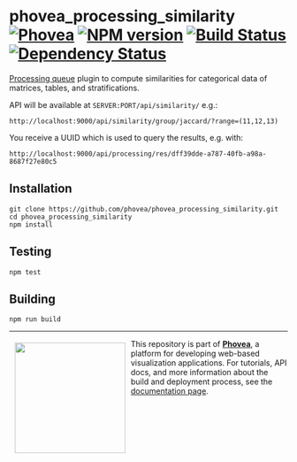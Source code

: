 phovea_processing_similarity [![Phovea][phovea-image]][phovea-url] [![NPM version][npm-image]][npm-url] [![Build Status][travis-image]][travis-url] [![Dependency Status][daviddm-image]][daviddm-url]
=====================

[Processing queue](https://github.com/phovea/phovea_processing_queue) plugin to compute similarities for categorical data of matrices, tables, and stratifications.

API will be available at `SERVER:PORT/api/similarity/` e.g.:
```
http://localhost:9000/api/similarity/group/jaccard/?range=(11,12,13)
```
You receive a UUID which is used to query the results, e.g. with:
```
http://localhost:9000/api/processing/res/dff39dde-a787-40fb-a98a-8687f27e80c5
``` 


Installation
------------

```
git clone https://github.com/phovea/phovea_processing_similarity.git
cd phovea_processing_similarity
npm install
```

Testing
-------

```
npm test
```

Building
--------

```
npm run build
```



***

<a href="https://caleydo.org"><img src="http://caleydo.org/assets/images/logos/caleydo.svg" align="left" width="200px" hspace="10" vspace="6"></a>
This repository is part of **[Phovea](http://phovea.caleydo.org/)**, a platform for developing web-based visualization applications. For tutorials, API docs, and more information about the build and deployment process, see the [documentation page](http://phovea.caleydo.org).


[phovea-image]: https://img.shields.io/badge/Phovea-Server%20Plugin-10ACDF.svg
[phovea-url]: https://phovea.caleydo.org
[npm-image]: https://badge.fury.io/js/phovea_processing_similarity.svg
[npm-url]: https://npmjs.org/package/phovea_processing_similarity
[travis-image]: https://travis-ci.org/phovea/phovea_processing_similarity.svg?branch=master
[travis-url]: https://travis-ci.org/phovea/phovea_processing_similarity
[daviddm-image]: https://david-dm.org/phovea/phovea_processing_similarity/status.svg
[daviddm-url]: https://david-dm.org/phovea/phovea_processing_similarity
